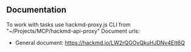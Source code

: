 ## Documentation
To work with tasks use hackmd-proxy.js CLI from "~/Projects/MCP/hackmd-api-proxy"
Document urls:
- General document: https://hackmd.io/LW2rQGOvQkuHJDNv4EIt6Q